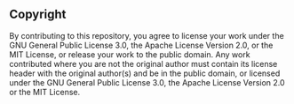 ## Copyright

By contributing to this repository, you agree to license your work under the GNU General Public License 3.0, the Apache
License Version 2.0, or the MIT License, or release your work to the public domain. Any work contributed where you are
not the original author must contain its license header with the original author(s) and be in the public domain, or
licensed under the GNU General Public License 3.0, the Apache License Version 2.0 or the MIT License.